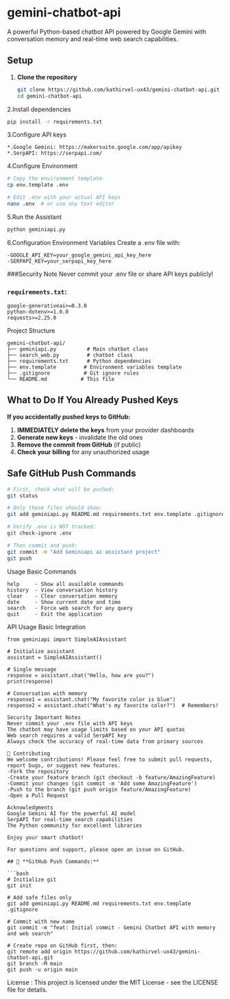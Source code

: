 # gemini-chatbot-api 

A powerful Python-based chatbot API powered by Google Gemini with conversation memory and real-time web search capabilities.


## Setup

1. **Clone the repository**
   ```bash
   git clone https://github.com/kathirvel-ux43/gemini-chatbot-api.git
   cd gemini-chatbot-api
   ```

2.Install dependencies
```bash
pip install -r requirements.txt
```
3.Configure API keys
```
*.Google Gemini: https://makersuite.google.com/app/apikey
*.SerpAPI: https://serpapi.com/
```

4.Configure Environment
```bash
# Copy the environment template
cp env.template .env

# Edit .env with your actual API keys
nano .env  # or use any text editor
```
5.Run the Assistant
```bash
python geminiapi.py
```

6.Configuration
Environment Variables
Create a .env file with:
```
-GOOGLE_API_KEY=your_google_gemini_api_key_here
-SERPAPI_KEY=your_serpapi_key_here  
```
###Security Note
Never commit your .env file or share API keys publicly!
### **`requirements.txt`:**
```
google-generativeai>=0.3.0
python-dotenv>=1.0.0
requests>=2.25.0
```

Project Structure
```
gemini-chatbot-api/
├── geminiapi.py          # Main chatbot class
├── search_web.py         # chatbot class
├── requirements.txt      # Python dependencies
├── env.template         # Environment variables template
├── .gitignore           # Git ignore rules
└── README.md           # This file

```
## What to Do If You Already Pushed Keys

**If you accidentally pushed keys to GitHub:**

1. **IMMEDIATELY delete the keys** from your provider dashboards
2. **Generate new keys** - invalidate the old ones
3. **Remove the commit from GitHub** (if public)
4. **Check your billing** for any unauthorized usage

##  Safe GitHub Push Commands

```bash
# First, check what will be pushed:
git status

# Only these files should show:
git add geminiapi.py README.md requirements.txt env.template .gitignore

# Verify .env is NOT tracked:
git check-ignore .env

# Then commit and push:
git commit -m "Add Geminiapi ai assistant project"
git push
```
Usage
Basic Commands
```
help     - Show all available commands
history  - View conversation history
clear    - Clear conversation memory
date     - Show current date and time
search   - Force web search for any query
quit     - Exit the application
```

API Usage
Basic Integration
```
from geminiapi import SimpleAIAssistant

# Initialize assistant
assistant = SimpleAIAssistant()

# Single message
response = assistant.chat("Hello, how are you?")
print(response)

# Conversation with memory
response1 = assistant.chat("My favorite color is blue")
response2 = assistant.chat("What's my favorite color?")  # Remembers!
```

```
Security Important Notes
Never commit your .env file with API keys
The chatbot may have usage limits based on your API quotas
Web search requires a valid SerpAPI key
Always check the accuracy of real-time data from primary sources

🤝 Contributing
We welcome contributions! Please feel free to submit pull requests, report bugs, or suggest new features.
-Fork the repository
-Create your feature branch (git checkout -b feature/AmazingFeature)
-Commit your changes (git commit -m 'Add some AmazingFeature')
-Push to the branch (git push origin feature/AmazingFeature)
-Open a Pull Request

Acknowledgments
Google Gemini AI for the powerful AI model
SerpAPI for real-time search capabilities
The Python community for excellent libraries

Enjoy your smart chatbot! 

For questions and support, please open an issue on GitHub.

## 🚀 **GitHub Push Commands:**

```bash
# Initialize git
git init

# Add safe files only
git add geminiapi.py README.md requirements.txt env.template .gitignore

# Commit with new name
git commit -m "feat: Initial commit - Gemini Chatbot API with memory and web search"

# Create repo on GitHub first, then:
git remote add origin https://github.com/kathirvel-ux43/gemini-chatbot-api.git
git branch -M main
git push -u origin main
```
License :
This project is licensed under the MIT License - see the LICENSE file for details.
